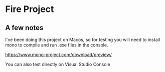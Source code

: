 # Fire Project

## A few notes

I've been doing this project on Macos, so for testing you will need to install mono to compile and run .exe files in
the console.

https://www.mono-project.com/download/preview/

You can also test directly on Visual Studio Console

